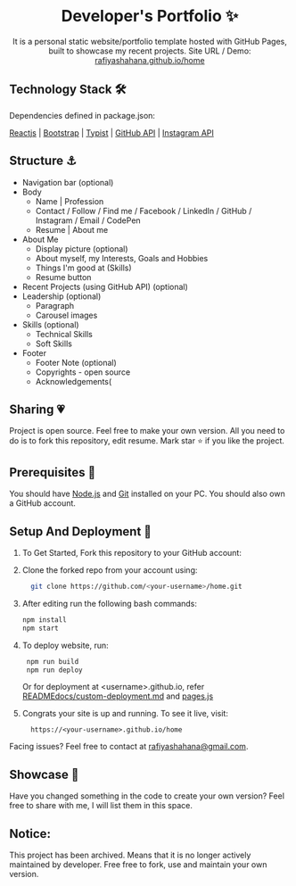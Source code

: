 <!-- PROJECT LOGO -->
<br />
<p align="center">
  <h1 align="center">Developer's Portfolio ✨</h1>

  <p align="center">
    It is a personal static website/portfolio template hosted with GitHub Pages, built to showcase my recent projects. Site URL / Demo: 
    <a href="https://rafiyashahana.github.io">rafiyashahana.github.io/home</a>
    <br />
   
  </p>
</p>

## Technology Stack 🛠️

Dependencies defined in package.json:

[Reactjs](https://reactjs.org/)
| [Bootstrap](https://getbootstrap.com/)
| [Typist](https://github.com/jstejada/react-typist)
| [GitHub API](https://developer.github.com/v3/repos/)
| [Instagram API](https://www.instagram.com/developer/embedding/)

## Structure ⚓

- Navigation bar (optional)
- Body
  - Name | Profession
  - Contact / Follow / Find me / Facebook / LinkedIn / GitHub / Instagram / Email / CodePen
  - Resume | About me
- About Me
  - Display picture (optional)
  - About myself, my Interests, Goals and Hobbies
  - Things I'm good at (Skills)
  - Resume button
- Recent Projects (using GitHub API) (optional)
- Leadership (optional)
  - Paragraph
  - Carousel images
- Skills (optional)
  - Technical Skills
  - Soft Skills
- Footer
  - Footer Note (optional)
  - Copyrights - open source
  - Acknowledgements(

## Sharing 💗

Project is open source. Feel free to make your own version. All you need to do is to fork this repository, edit resume. Mark star ⭐ if you like the project.

## Prerequisites 🍪

You should have [Node.js](https://nodejs.org/en/) and [Git](https://git-scm.com/) installed on your PC. You should also own a GitHub account.

## Setup And Deployment 🔧

1. To Get Started, Fork this repository to your GitHub account:
2. Clone the forked repo from your account using:

   ```bash
     git clone https://github.com/<your-username>/home.git
   ```

3. After editing run the following bash commands:

   ```bash
   npm install
   npm start
   ```

4. To deploy website, run:

   ```bash
    npm run build
    npm run deploy
   ```

   Or for deployment at \<username>.github.io, refer [READMEdocs/custom-deployment.md](./READMEdocs/custom-deployment.md) and [pages.js](./pages.js)

5. Congrats your site is up and running. To see it live, visit:

   ```https
     https://<your-username>.github.io/home
   ```

Facing issues? Feel free to contact at rafiyashahana@gmail.com.

## Showcase 🚀

Have you changed something in the code to create your own version? Feel free to share with me, I will list them in this space.

## Notice:

This project has been archived. Means that it is no longer actively maintained by developer. Free free to fork, use and maintain your own version.
